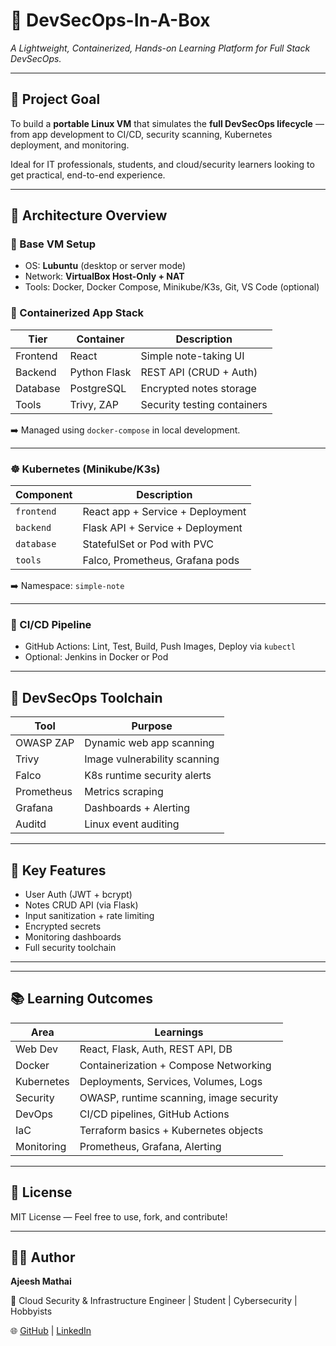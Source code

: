 # 🧰 DevSecOps-In-A-Box

*A Lightweight, Containerized, Hands-on Learning Platform for Full Stack DevSecOps.*

---

## 🌟 Project Goal

To build a **portable Linux VM** that simulates the **full DevSecOps lifecycle** — from app development to CI/CD, security scanning, Kubernetes deployment, and monitoring.

Ideal for IT professionals, students, and cloud/security learners looking to get practical, end-to-end experience.

---

## 🧱 Architecture Overview

### 🔧 Base VM Setup

- OS: **Lubuntu** (desktop or server mode)
- Network: **VirtualBox Host-Only + NAT**
- Tools: Docker, Docker Compose, Minikube/K3s, Git, VS Code (optional)

### 🐳 Containerized App Stack

| Tier     | Container   | Description                    |
| -------- | ----------- | ------------------------------ |
| Frontend | React       | Simple note-taking UI          |
| Backend  | Python Flask| REST API (CRUD + Auth)         |
| Database | PostgreSQL  | Encrypted notes storage        |
| Tools    | Trivy, ZAP  | Security testing containers    |

➡️ Managed using `docker-compose` in local development.

---

### ☸️ Kubernetes (Minikube/K3s)

| Component   | Description                          |
| ----------- | ------------------------------------ |
| `frontend`  | React app + Service + Deployment     |
| `backend`   | Flask API + Service + Deployment     |
| `database`  | StatefulSet or Pod with PVC          |
| `tools`     | Falco, Prometheus, Grafana pods      |

➡️ Namespace: `simple-note`

---

### 🔁 CI/CD Pipeline

- GitHub Actions: Lint, Test, Build, Push Images, Deploy via `kubectl`
- Optional: Jenkins in Docker or Pod

---

## 🔐 DevSecOps Toolchain

| Tool           | Purpose                          |
| -------------- | -------------------------------- |
| OWASP ZAP      | Dynamic web app scanning         |
| Trivy          | Image vulnerability scanning     |
| Falco          | K8s runtime security alerts      |
| Prometheus     | Metrics scraping                 |
| Grafana        | Dashboards + Alerting            |
| Auditd         | Linux event auditing             |

---

## 🧪 Key Features

- User Auth (JWT + bcrypt)
- Notes CRUD API (via Flask)
- Input sanitization + rate limiting
- Encrypted secrets
- Monitoring dashboards
- Full security toolchain

---

---

## 📚 Learning Outcomes

| Area         | Learnings                                |
| ------------ | ---------------------------------------- |
| Web Dev      | React, Flask, Auth, REST API, DB         |
| Docker       | Containerization + Compose Networking    |
| Kubernetes   | Deployments, Services, Volumes, Logs     |
| Security     | OWASP, runtime scanning, image security  |
| DevOps       | CI/CD pipelines, GitHub Actions          |
| IaC          | Terraform basics + Kubernetes objects    |
| Monitoring   | Prometheus, Grafana, Alerting            |

---

## 📌 License

MIT License — Feel free to use, fork, and contribute!

---

## 🙋‍♂️ Author

**Ajeesh Mathai**  

💼 Cloud Security & Infrastructure Engineer | Student | Cybersecurity | Hobbyists

🌐 [GitHub](https://amathew0.github.io/CyberSec/) | [LinkedIn](https://www.linkedin.com/in/ajeesh-mathai3)
